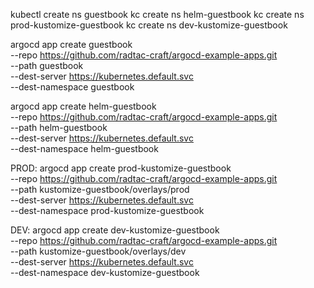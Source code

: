 kubectl create ns guestbook
kc create ns helm-guestbook
kc create ns prod-kustomize-guestbook
kc create ns dev-kustomize-guestbook


argocd app create guestbook \
--repo https://github.com/radtac-craft/argocd-example-apps.git \
--path guestbook \
--dest-server https://kubernetes.default.svc \
--dest-namespace guestbook


argocd app create helm-guestbook \
--repo https://github.com/radtac-craft/argocd-example-apps.git \
--path helm-guestbook \
--dest-server https://kubernetes.default.svc \
--dest-namespace helm-guestbook


PROD:
argocd app create prod-kustomize-guestbook \
--repo https://github.com/radtac-craft/argocd-example-apps.git \
--path kustomize-guestbook/overlays/prod \
--dest-server https://kubernetes.default.svc \
--dest-namespace prod-kustomize-guestbook


DEV:
argocd app create dev-kustomize-guestbook \
--repo https://github.com/radtac-craft/argocd-example-apps.git \
--path kustomize-guestbook/overlays/dev \
--dest-server https://kubernetes.default.svc \
--dest-namespace dev-kustomize-guestbook
